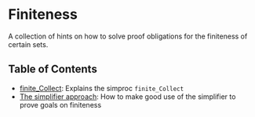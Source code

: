 # Finiteness
A collection of hints on how to solve proof obligations for the finiteness of certain sets.

## Table of Contents
- [finite_Collect](finite-collect.md): Explains the simproc `finite_Collect`
- [The simplifier approach](simp.md): How to make good use of the simplifier to prove goals on finiteness